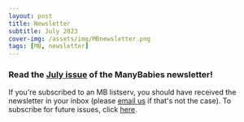 ```yaml
---
layout: post
title: Newsletter
subtitle: July 2023
cover-img: /assets/img/MBnewsletter.png
tags: [MB, newsletter]
---
```


### Read the [July issue](https://mailchi.mp/manybabies/2023-july-newsletter) of the ManyBabies newsletter!

If you're subscribed to an MB listserv, you should have received the newsletter in your inbox (please [email us](mailto:contact@manybabies.org) if that's not the case). To subscribe for future issues, click [here](https://t.co/7zxifYO7qN?amp=1).


